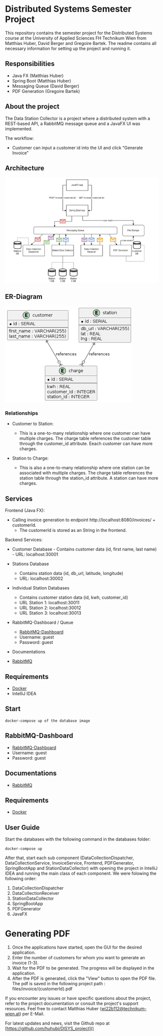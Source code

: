 # Distributed Systems Semester Project
This repository contains the semester project for the Distributed Systems course at the University of Applied Sciences FH Technikum Wien from Matthias Huber, David Berger and Gregoire Bartek.
The readme contains all necessary information for setting up the project and running it.

## Responsibilities

- Java FX (Matthias Huber)
- Spring Boot (Matthias Huber)
- Messaging Queue (David Berger)
- PDF Generation (Gregoire Bartek)

## About the project

The Data Station Collector is a project where a distributed system with a REST-based API, a RabbitMQ message queue and a JavaFX UI was implemented.

The workflow:

- Customer can input a customer id into the UI and click “Generate Invoice”


## Architecture

![architecture.png](architecture.png)

## ER-Diagram

![ER_model.png](ER_model.png)

### Relationships


- Customer to Station:
  - This is a one-to-many relationship where one customer can have multiple charges. The charge table references the customer table through the customer_id attribute. Eeach customer can have more charges.
  
- Station to Charge:
  - This is also a one-to-many relationship where one station can be associated with multiple charges. The charge table references the station table through the station_id attribute. A station can have more charges.

## Services

Frontend (Java FX):
- Calling invoice generation to endpoint http://localhost:8080/invoices/ + customerId.
  - The customerId is stored as an String in the frontend. 

Backend Services:
- Customer Database
       - Contains customer data (id, first name, last name)
       - URL: localhost:30001
- Stations Database
	- Contains station data (id, db_url, latitude, longitude)
	- URL: localhost:30002
- Individual Station Databases
	- Contains customer station data (id, kwh, customer_id)
	- URL Station 1: localhost:30011
	- URL Station 2: localhost:30012
	- URL Station 3: localhost:30013



- RabbitMQ-Dashboard / Queue
  - [RabbitMQ-Dashboard](http://localhost:30083)
  - Username: guest
  - Password: guest


- Documentations
- [RabbitMQ](https://www.rabbitmq.com/tutorials/tutorial-one-java.html)


## Requirements
- [Docker](https://docs.docker.com/get-docker/)
- IntelliJ IDEA

## Start
```shell
docker-compose up of the database image
```

## RabbitMQ-Dashboard
- [RabbitMQ-Dashboard](http://localhost:30083)
- Username: guest
- Password: guest


## Documentations
- [RabbitMQ](https://www.rabbitmq.com/tutorials/tutorial-one-java.html)
	

## Requirements
- [Docker](https://docs.docker.com/get-docker/)

## User Guide

Start the databases with the following command in the databases folder:
```shell
docker-compose up
```
After that, start each sub component (DataCollectionDispatcher, DataCollectionService, InvoiceService, Frontend, PDFGenerator, SpringBootApp and StationDataCollector) with opening the project in IntelliJ IDEA and running the main class of each component.
We were folowing the following order:
1. DataCollectionDispatcher
2. DataCollectionReceiver
3. StationDataCollector
4. SpringBootApp
5. PDFGenerator
6. JavaFX

# Generating PDF

1. Once the applications have started, open the GUI for the desired application.
2. Enter the number of customers for whom you want to generate an invoice (1-3).
3. Wait for the PDF to be generated. The progress will be displayed in the application.
4. After the PDF is generated, click the "View" button to open the PDF file. The pdf is saved in the following project path : files/invoice/{customerId}.pdf

If you encounter any issues or have specific questions about the project, refer to the project documentation or consult the project's support resources.
Feel free to contact Matthias Huber (wi22b112@technikum-wien.at) per E-Mail.

For latest updates and news, visit the Github repo at [https://github.com/huhubi/DISYS_project]()
```shell

